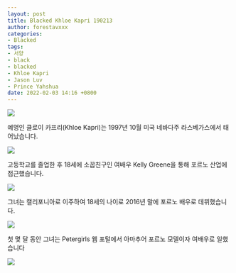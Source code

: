 ```yaml
---
layout: post
title: Blacked Khloe Kapri 190213
author: forestavxxx
categories: 
- Blacked
tags:
- 서양
- black
- blacked
- Khloe Kapri
- Jason Luv 
- Prince Yahshua
date: 2022-02-03 14:16 +0800
---
```



![](https://raw.githubusercontent.com/forestavxxx/forestavxxx.github.io/main/_images/Khloe%20Kapri/Khloe%20Kapri1.jpg)


예명인 클로이 카프리(Khloe Kapri)는 1997년 10월 미국 네바다주 라스베가스에서 태어났습니다.


![](https://raw.githubusercontent.com/forestavxxx/forestavxxx.github.io/main/_images/Khloe%20Kapri/Khloe%20Kapri2.jpg)


고등학교를 졸업한 후 18세에 소꿉친구인 여배우 Kelly Greene을 통해 포르노 산업에 접근했습니다. 


![](https://raw.githubusercontent.com/forestavxxx/forestavxxx.github.io/main/_images/Khloe%20Kapri/Khloe%20Kapri3.jpg)


그녀는 캘리포니아로 이주하여 18세의 나이로 2016년 말에 포르노 배우로 데뷔했습니다.


![](https://raw.githubusercontent.com/forestavxxx/forestavxxx.github.io/main/_images/Khloe%20Kapri/Khloe%20Kapri4.jpg)


첫 몇 달 동안 그녀는 Petergirls 웹 포털에서 아마추어 포르노 모델이자 여배우로 일했습니다


![](https://raw.githubusercontent.com/forestavxxx/forestavxxx.github.io/main/_images/Khloe%20Kapri/Khloe%20Kapri5.jpg)


